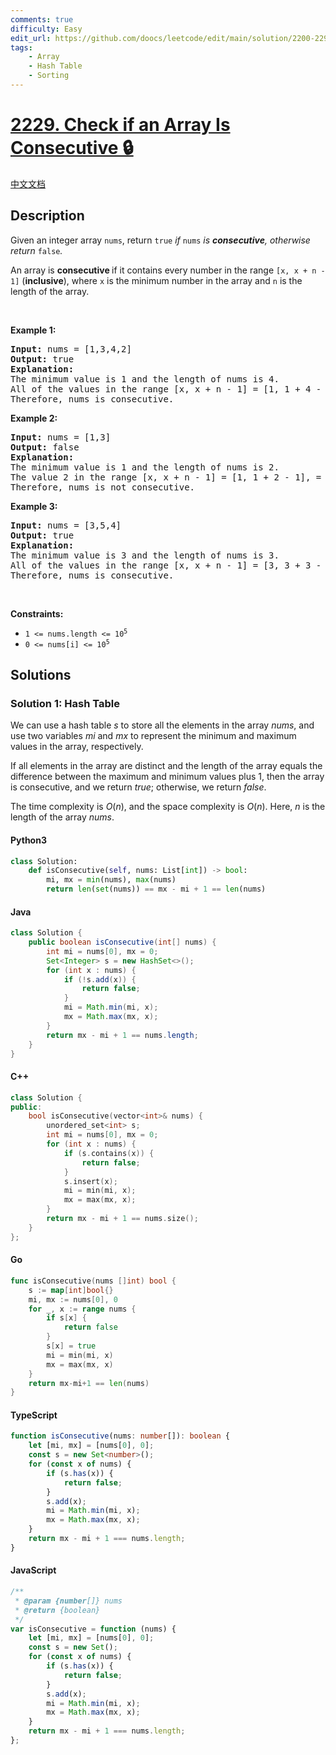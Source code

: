```yaml
---
comments: true
difficulty: Easy
edit_url: https://github.com/doocs/leetcode/edit/main/solution/2200-2299/2229.Check%20if%20an%20Array%20Is%20Consecutive/README_EN.md
tags:
    - Array
    - Hash Table
    - Sorting
---
```


<!-- problem:start -->

# [2229. Check if an Array Is Consecutive 🔒](https://leetcode.com/problems/check-if-an-array-is-consecutive)

[中文文档](/solution/2200-2299/2229.Check%20if%20an%20Array%20Is%20Consecutive/README.md)

## Description

<!-- description:start -->

<p>Given an integer array <code>nums</code>, return <code>true</code> <em>if </em><code>nums</code><em> is <strong>consecutive</strong>, otherwise return </em><code>false</code><em>.</em></p>

<p>An array is <strong>consecutive </strong>if it contains every number in the range <code>[x, x + n - 1]</code> (<strong>inclusive</strong>), where <code>x</code> is the minimum number in the array and <code>n</code> is the length of the array.</p>

<p>&nbsp;</p>
<p><strong class="example">Example 1:</strong></p>

<pre>
<strong>Input:</strong> nums = [1,3,4,2]
<strong>Output:</strong> true
<strong>Explanation:</strong>
The minimum value is 1 and the length of nums is 4.
All of the values in the range [x, x + n - 1] = [1, 1 + 4 - 1] = [1, 4] = (1, 2, 3, 4) occur in nums.
Therefore, nums is consecutive.
</pre>

<p><strong class="example">Example 2:</strong></p>

<pre>
<strong>Input:</strong> nums = [1,3]
<strong>Output:</strong> false
<strong>Explanation:</strong>
The minimum value is 1 and the length of nums is 2.
The value 2 in the range [x, x + n - 1] = [1, 1 + 2 - 1], = [1, 2] = (1, 2) does not occur in nums.
Therefore, nums is not consecutive.
</pre>

<p><strong class="example">Example 3:</strong></p>

<pre>
<strong>Input:</strong> nums = [3,5,4]
<strong>Output:</strong> true
<strong>Explanation:</strong>
The minimum value is 3 and the length of nums is 3.
All of the values in the range [x, x + n - 1] = [3, 3 + 3 - 1] = [3, 5] = (3, 4, 5) occur in nums.
Therefore, nums is consecutive.
</pre>

<p>&nbsp;</p>
<p><strong>Constraints:</strong></p>

<ul>
	<li><code>1 &lt;= nums.length &lt;= 10<sup>5</sup></code></li>
	<li><code>0 &lt;= nums[i] &lt;= 10<sup>5</sup></code></li>
</ul>

<!-- description:end -->

## Solutions

<!-- solution:start -->

### Solution 1: Hash Table

We can use a hash table $\textit{s}$ to store all the elements in the array $\textit{nums}$, and use two variables $\textit{mi}$ and $\textit{mx}$ to represent the minimum and maximum values in the array, respectively.

If all elements in the array are distinct and the length of the array equals the difference between the maximum and minimum values plus $1$, then the array is consecutive, and we return $\textit{true}$; otherwise, we return $\textit{false}$.

The time complexity is $O(n)$, and the space complexity is $O(n)$. Here, $n$ is the length of the array $\textit{nums}$.

<!-- tabs:start -->

#### Python3

```python
class Solution:
    def isConsecutive(self, nums: List[int]) -> bool:
        mi, mx = min(nums), max(nums)
        return len(set(nums)) == mx - mi + 1 == len(nums)
```

#### Java

```java
class Solution {
    public boolean isConsecutive(int[] nums) {
        int mi = nums[0], mx = 0;
        Set<Integer> s = new HashSet<>();
        for (int x : nums) {
            if (!s.add(x)) {
                return false;
            }
            mi = Math.min(mi, x);
            mx = Math.max(mx, x);
        }
        return mx - mi + 1 == nums.length;
    }
}
```

#### C++

```cpp
class Solution {
public:
    bool isConsecutive(vector<int>& nums) {
        unordered_set<int> s;
        int mi = nums[0], mx = 0;
        for (int x : nums) {
            if (s.contains(x)) {
                return false;
            }
            s.insert(x);
            mi = min(mi, x);
            mx = max(mx, x);
        }
        return mx - mi + 1 == nums.size();
    }
};
```

#### Go

```go
func isConsecutive(nums []int) bool {
	s := map[int]bool{}
	mi, mx := nums[0], 0
	for _, x := range nums {
		if s[x] {
			return false
		}
		s[x] = true
		mi = min(mi, x)
		mx = max(mx, x)
	}
	return mx-mi+1 == len(nums)
}
```

#### TypeScript

```ts
function isConsecutive(nums: number[]): boolean {
    let [mi, mx] = [nums[0], 0];
    const s = new Set<number>();
    for (const x of nums) {
        if (s.has(x)) {
            return false;
        }
        s.add(x);
        mi = Math.min(mi, x);
        mx = Math.max(mx, x);
    }
    return mx - mi + 1 === nums.length;
}
```

#### JavaScript

```js
/**
 * @param {number[]} nums
 * @return {boolean}
 */
var isConsecutive = function (nums) {
    let [mi, mx] = [nums[0], 0];
    const s = new Set();
    for (const x of nums) {
        if (s.has(x)) {
            return false;
        }
        s.add(x);
        mi = Math.min(mi, x);
        mx = Math.max(mx, x);
    }
    return mx - mi + 1 === nums.length;
};
```

<!-- tabs:end -->

<!-- solution:end -->

<!-- problem:end -->
